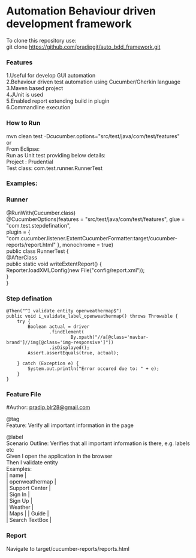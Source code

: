 # Automation Behaviour driven development framework

To clone this repository use:  
git clone https://github.com/pradipgit/auto_bdd_framework.git

### Features
1.Useful for develop GUI automation   
2.Behaviour driven test automation using Cucumber/Gherkin language   
3.Maven based project  
4.JUnit is used  
5.Enabled report extending build in plugin  
6.Commandline execution 

### How to Run
mvn clean test -Dcucumber.options="src/test/java/com/test/features"  
or  
From Eclipse:   
Run as Unit test providing below details:  
Project : Prudential  
Test class: com.test.runner.RunnerTest  

### Examples:

### Runner
@RunWith(Cucumber.class)  
@CucumberOptions(features = "src/test/java/com/test/features", glue = "com.test.stepdefination",   
plugin = { "com.cucumber.listener.ExtentCucumberFormatter:target/cucumber-reports/report.html" }, monochrome = true)  
public class RunnerTest {  
	@AfterClass  
	public static void writeExtentReport() {  
		Reporter.loadXMLConfig(new File("config/report.xml"));  
	}  
}  

### Step defination 
	@Then("^I validate entity openweathermap$")  
	public void i_validate_label_openweathermap() throws Throwable {  
		try {  
			Boolean actual = driver  
					.findElement(  
							By.xpath("//a[@class='navbar-brand']//img[@class='img-responsive']"))  
					.isDisplayed();  
			Assert.assertEquals(true, actual);  

		} catch (Exception e) {  
			System.out.println("Error occured due to: " + e);  
		}  
	}  

### Feature File

#Author: pradip.blr28@gmail.com  

@tag  
Feature: Verify all important information in the page  

  @label  
  Scenario Outline: Verifies that all important information is there, e.g.  labels etc  
    Given I open the application in the browser  
    Then I validate entity <name>          
    Examples:   
      | name  |  
      | openweathermap |  
      | Support Center |    
      | Sign In |  
      | Sign Up |  
      | Weather |  
      | Maps | 
      | Guide |  
      | Search TextBox |

### Report  
Navigate to target/cucumber-reports/reports.html  
